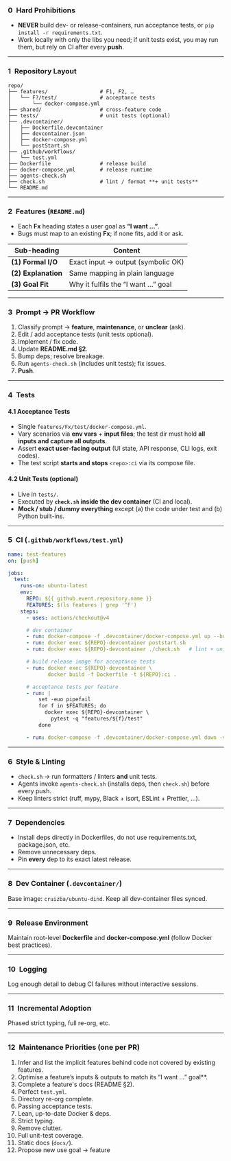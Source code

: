 ### 0 Hard Prohibitions

* **NEVER** build dev- or release-containers, run acceptance tests, or `pip install -r requirements.txt`.
* Work locally with only the libs you need; if unit tests exist, you may run them, but rely on CI after every **push**.

---

### 1 Repository Layout

```text
repo/
├── features/                 # F1, F2, …
│   └── F?/test/              # acceptance tests
│       └── docker-compose.yml
├── shared/                   # cross-feature code
├── tests/                    # unit tests (optional)
├── .devcontainer/
│   ├── Dockerfile.devcontainer
│   ├── devcontainer.json
│   ├── docker-compose.yml
│   └── postStart.sh
├── .github/workflows/
│   └── test.yml
├── Dockerfile                # release build
├── docker-compose.yml        # release runtime
├── agents-check.sh
├── check.sh                  # lint / format **+ unit tests**
└── README.md
```

---

### 2 Features (`README.md`)

* Each **Fx** heading states a user goal as **“I want …”**.
* Bugs must map to an existing **Fx**; if none fits, add it or ask.

| Sub-heading         | Content                            |
| ------------------- | ---------------------------------- |
| **(1) Formal I/O**  | Exact input → output (symbolic OK) |
| **(2) Explanation** | Same mapping in plain language     |
| **(3) Goal Fit**    | Why it fulfils the “I want …” goal |

---

### 3 Prompt → PR Workflow

1. Classify prompt → **feature**, **maintenance**, or **unclear** (ask).
2. Edit / add acceptance tests (unit tests optional).
3. Implement / fix code.
4. Update **README.md §2**.
5. Bump deps; resolve breakage.
6. Run `agents-check.sh` (includes unit tests); fix issues.
7. **Push**.

---

### 4 Tests

#### 4.1 Acceptance Tests

* Single `features/Fx/test/docker-compose.yml`.
* Vary scenarios via **env vars** + **input files**; the test dir must hold **all inputs and capture all outputs**.
* Assert **exact user-facing output** (UI state, API response, CLI logs, exit codes).
* The test script **starts and stops** `<repo>:ci` via its compose file.

#### 4.2 Unit Tests (optional)

* Live in `tests/`.
* Executed by **`check.sh` inside the dev container** (CI and local).
* **Mock / stub / dummy everything** except (a) the code under test and (b) Python built-ins.

---

### 5 CI (`.github/workflows/test.yml`)

```yaml
name: test-features
on: [push]

jobs:
  test:
    runs-on: ubuntu-latest
    env:
      REPO: ${{ github.event.repository.name }}
      FEATURES: $(ls features | grep '^F')
    steps:
      - uses: actions/checkout@v4

      # dev container
      - run: docker-compose -f .devcontainer/docker-compose.yml up --build -d
      - run: docker exec ${REPO}-devcontainer poststart.sh
      - run: docker exec ${REPO}-devcontainer ./check.sh   # lint + unit tests

      # build release image for acceptance tests
      - run: docker exec ${REPO}-devcontainer \
             docker build -f Dockerfile -t ${REPO}:ci .

      # acceptance tests per feature
      - run: |
          set -euo pipefail
          for f in $FEATURES; do
            docker exec ${REPO}-devcontainer \
              pytest -q "features/${f}/test"
          done

      - run: docker-compose -f .devcontainer/docker-compose.yml down -v
```

---

### 6 Style & Linting

* `check.sh` → run formatters / linters **and** unit tests.
* Agents invoke `agents-check.sh` (installs deps, then `check.sh`) before every push.
* Keep linters strict (ruff, mypy, Black + isort, ESLint + Prettier, …).

---

### 7 Dependencies

* Install deps directly in Dockerfiles, do not use requirements.txt, package.json, etc.
* Remove unnecessary deps.
* Pin **every** dep to its exact latest release.

---

### 8 Dev Container (`.devcontainer/`)

Base image: `cruizba/ubuntu-dind`. Keep all dev-container files synced.

---

### 9 Release Environment

Maintain root-level **Dockerfile** and **docker-compose.yml** (follow Docker best practices).

---

### 10 Logging

Log enough detail to debug CI failures without interactive sessions.

---

### 11 Incremental Adoption

Phased strict typing, full re-org, etc.

---

### 12 Maintenance Priorities (one per PR)

1. Infer and list the implicit features behind code not covered by existing features.
2. Optimise a feature’s inputs & outputs to match its “I want …” goal**.
3. Complete a feature's docs (README §2).
4. Perfect `test.yml`.
5. Directory re-org complete.
6. Passing acceptance tests.
7. Lean, up-to-date Docker & deps.
8. Strict typing.
9. Remove clutter.
10. Full unit-test coverage.
11. Static docs (`docs/`).
12. Propose new use goal -> feature
